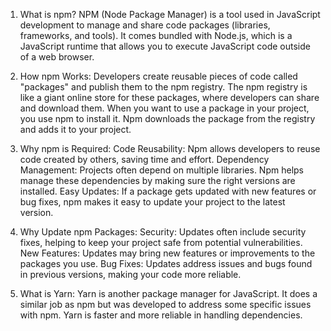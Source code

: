 1. What is npm?
   NPM (Node Package Manager) is a tool used in JavaScript development to manage and share code packages (libraries, frameworks, and tools).
   It comes bundled with Node.js, which is a JavaScript runtime that allows you to execute JavaScript code outside of a web browser.

2. How npm Works:
   Developers create reusable pieces of code called "packages" and publish them to the npm registry.
   The npm registry is like a giant online store for these packages, where developers can share and download them.
   When you want to use a package in your project, you use npm to install it. Npm downloads the package from the registry and adds it to your project.
3. Why npm is Required:
   Code Reusability: Npm allows developers to reuse code created by others, saving time and effort.
   Dependency Management: Projects often depend on multiple libraries. Npm helps manage these dependencies by making sure the right versions are installed.
   Easy Updates: If a package gets updated with new features or bug fixes, npm makes it easy to update your project to the latest version.
4. Why Update npm Packages:
   Security: Updates often include security fixes, helping to keep your project safe from potential vulnerabilities.
   New Features: Updates may bring new features or improvements to the packages you use.
   Bug Fixes: Updates address issues and bugs found in previous versions, making your code more reliable.
5. What is Yarn:
   Yarn is another package manager for JavaScript. It does a similar job as npm but was developed to address some specific issues with npm.
   Yarn is faster and more reliable in handling dependencies.
